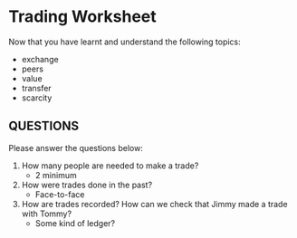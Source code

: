 # Trading Worksheet

Now that you have learnt and understand the following topics:

* exchange
* peers
* value
* transfer
* scarcity

## QUESTIONS

Please answer the questions below:

1. How many people are needed to make a trade?
   * 2 minimum
2. How were trades done in the past?
   * Face-to-face
3. How are trades recorded? How can we check that Jimmy made a trade with Tommy?
   * Some kind of ledger?

